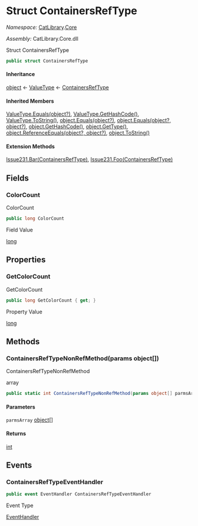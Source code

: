 ﻿# Struct ContainersRefType

_Namespace:_ [CatLibrary](CatLibrary.md).[Core](CatLibrary.Core.md)

_Assembly:_ CatLibrary.Core.dll

Struct ContainersRefType

```csharp
public struct ContainersRefType
```

#### Inheritance

[object](https://learn.microsoft.com/dotnet/api/system.object) ← 
[ValueType](https://learn.microsoft.com/dotnet/api/system.valuetype) ← 
[ContainersRefType](CatLibrary.Core.ContainersRefType.md)

#### Inherited Members

[ValueType.Equals(object?)](https://learn.microsoft.com/dotnet/api/system.valuetype.equals), 
[ValueType.GetHashCode()](https://learn.microsoft.com/dotnet/api/system.valuetype.gethashcode), 
[ValueType.ToString()](https://learn.microsoft.com/dotnet/api/system.valuetype.tostring), 
[object.Equals(object?)](https://learn.microsoft.com/dotnet/api/system.object.equals#system-object-equals(system-object)), 
[object.Equals(object?, object?)](https://learn.microsoft.com/dotnet/api/system.object.equals#system-object-equals(system-object-system-object)), 
[object.GetHashCode()](https://learn.microsoft.com/dotnet/api/system.object.gethashcode), 
[object.GetType()](https://learn.microsoft.com/dotnet/api/system.object.gettype), 
[object.ReferenceEquals(object?, object?)](https://learn.microsoft.com/dotnet/api/system.object.referenceequals), 
[object.ToString()](https://learn.microsoft.com/dotnet/api/system.object.tostring)

#### Extension Methods

[Issue231.Bar(ContainersRefType)](CatLibrary.Core.Issue231.md#CatLibrary.Core.Issue231.Bar), 
[Issue231.Foo(ContainersRefType)](CatLibrary.Core.Issue231.md#CatLibrary.Core.Issue231.Foo)

## Fields

### ColorCount

ColorCount

```csharp
public long ColorCount
```

Field Value

[long](https://learn.microsoft.com/dotnet/api/system.int64)

## Properties

### GetColorCount

GetColorCount

```csharp
public long GetColorCount { get; }
```

Property Value

[long](https://learn.microsoft.com/dotnet/api/system.int64)

## Methods

### ContainersRefTypeNonRefMethod(params object[])

ContainersRefTypeNonRefMethod
<param name="parmsArray">array</param>

```csharp
public static int ContainersRefTypeNonRefMethod(params object[] parmsArray)
```

#### Parameters

`parmsArray` [object](https://learn.microsoft.com/dotnet/api/system.object)[]

#### Returns

[int](https://learn.microsoft.com/dotnet/api/system.int32)

## Events

### ContainersRefTypeEventHandler

```csharp
public event EventHandler ContainersRefTypeEventHandler
```

Event Type

[EventHandler](https://learn.microsoft.com/dotnet/api/system.eventhandler)

